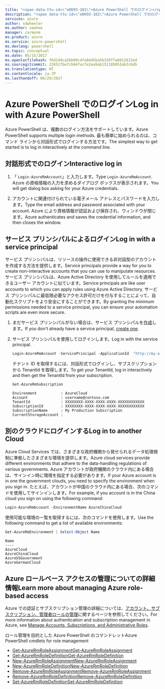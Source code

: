 ```yaml
---
title: "<span data-ttu-id=\"e0693-101\">Azure PowerShell でのログイン</span><span class=\"sxs-lookup\"><span data-stu-id=\"e0693-101\">Log in with Azure PowerShell</span></span>"
description: "<span data-ttu-id=\"e0693-102\">Azure PowerShell でのログイン</span><span class=\"sxs-lookup\"><span data-stu-id=\"e0693-102\">Log in with Azure PowerShell</span></span>"
services: azure
author: sdwheeler
ms.author: sewhee
manager: carmonm
ms.product: azure
ms.service: azure-powershell
ms.devlang: powershell
ms.topic: conceptual
ms.date: 05/15/2017
ms.openlocfilehash: f6d249ca5bb09c4fe8445ba5b339ffa6012815ed
ms.sourcegitcommit: 226527be7cb647acfe2ea9ab151185053ab3c6db
ms.translationtype: HT
ms.contentlocale: ja-JP
ms.lasthandoff: 06/29/2017
---
```

# <span data-ttu-id="e0693-103">Azure PowerShell でのログイン</span><span class="sxs-lookup"><span data-stu-id="e0693-103">Log in with Azure PowerShell</span></span>
<a id="log-in-with-azure-powershell" class="xliff"></a>

<span data-ttu-id="e0693-104">Azure PowerShell は、複数のログイン方法をサポートしています。</span><span class="sxs-lookup"><span data-stu-id="e0693-104">Azure PowerShell supports multiple login methods.</span></span> <span data-ttu-id="e0693-105">最も簡単に始められるのは、コマンド ラインから対話形式でログインする方法です。</span><span class="sxs-lookup"><span data-stu-id="e0693-105">The simplest way to get started is to log in interactively at the command line.</span></span>

## <span data-ttu-id="e0693-106">対話形式でのログイン</span><span class="sxs-lookup"><span data-stu-id="e0693-106">Interactive log in</span></span>
<a id="interactive-log-in" class="xliff"></a>

1. <span data-ttu-id="e0693-107">「 `Login-AzureRmAccount`」と入力します。</span><span class="sxs-lookup"><span data-stu-id="e0693-107">Type `Login-AzureRmAccount`.</span></span> <span data-ttu-id="e0693-108">Azure の資格情報の入力を求めるダイアログ ボックスが表示されます。</span><span class="sxs-lookup"><span data-stu-id="e0693-108">You will get dialog box asking for your Azure credentials.</span></span>

2. <span data-ttu-id="e0693-109">アカウントに関連付けられている電子メール アドレスとパスワードを入力します。</span><span class="sxs-lookup"><span data-stu-id="e0693-109">Type the email address and password associated with your account.</span></span> <span data-ttu-id="e0693-110">Azure により資格情報が認証および保存され、ウィンドウが閉じます。</span><span class="sxs-lookup"><span data-stu-id="e0693-110">Azure authenticates and saves the credential information, and then closes the window.</span></span>

## <span data-ttu-id="e0693-111">サービス プリンシパルによるログイン</span><span class="sxs-lookup"><span data-stu-id="e0693-111">Log in with a service principal</span></span>
<a id="log-in-with-a-service-principal" class="xliff"></a>

<span data-ttu-id="e0693-112">サービス プリンシパルは、リソースの操作に使用できる非対話型のアカウントを作成する方法を提供します。</span><span class="sxs-lookup"><span data-stu-id="e0693-112">Service principals provide a way for you to create non-interactive accounts that you can use to manipulate resources.</span></span> <span data-ttu-id="e0693-113">サービス プリンシパルは、Azure Active Directory を使用してルールを適用できるユーザー アカウントに似ています。</span><span class="sxs-lookup"><span data-stu-id="e0693-113">Service principals are like user accounts to which you can apply rules using Azure Active Directory.</span></span> <span data-ttu-id="e0693-114">サービス プリンシパルに最低限必要なアクセス許可だけを付与することによって、自動化スクリプトをより安全にすることができます。</span><span class="sxs-lookup"><span data-stu-id="e0693-114">By granting the minimum permissions needed to a service principal, you can ensure your automation scripts are even more secure.</span></span>

1. <span data-ttu-id="e0693-115">まだサービス プリンシパルがない場合は、サービス プリンシパルを[作成](create-azure-service-principal-azureps.md)します。</span><span class="sxs-lookup"><span data-stu-id="e0693-115">If you don't already have a service principal, [create one](create-azure-service-principal-azureps.md).</span></span>

2. <span data-ttu-id="e0693-116">サービス プリンシパルを使用してログインします。</span><span class="sxs-lookup"><span data-stu-id="e0693-116">Log in with the service principal.</span></span>

    ```powershell
    Login-AzureRmAccount -ServicePrincipal -ApplicationId  "http://my-app" -Credential $pscredential -TenantId $tenantid
    ```

    <span data-ttu-id="e0693-117">テナント ID を取得するには、対話形式でログインし、サブスクリプションから TenantId を取得します。</span><span class="sxs-lookup"><span data-stu-id="e0693-117">To get your TenantId, log in interactively and then get the TenantId from your subscription.</span></span>

    ```powershell
    Get-AzureRmSubscription
    ```

    ```
    Environment           : AzureCloud
    Account               : username@contoso.com
    TenantId              : XXXXXXXX-XXXX-XXXX-XXXX-XXXXXXXXXXXX
    SubscriptionId        : XXXXXXXX-XXXX-XXXX-XXXX-XXXXXXXXXXXX
    SubscriptionName      : My Production Subscription
    CurrentStorageAccount :
    ```

## <span data-ttu-id="e0693-118">別のクラウドにログインする</span><span class="sxs-lookup"><span data-stu-id="e0693-118">Log in to another Cloud</span></span>
<a id="log-in-to-another-cloud" class="xliff"></a>

<span data-ttu-id="e0693-119">Azure Cloud Services では、さまざまな政府機関から発せられるデータ処理規制に準拠したさまざまな環境を提供します。</span><span class="sxs-lookup"><span data-stu-id="e0693-119">Azure cloud services provide different environments that adhere to the data-handling regulations of various governments.</span></span> <span data-ttu-id="e0693-120">Azure アカウントが政府機関のクラウド内にある場合は、サインイン時に環境を指定する必要があります。</span><span class="sxs-lookup"><span data-stu-id="e0693-120">If your Azure account is in one the government clouds, you need to specify the environment when you sign in.</span></span> <span data-ttu-id="e0693-121">たとえば、アカウントが中国のクラウド内にある場合、次のコマンドを使用してサインインします。</span><span class="sxs-lookup"><span data-stu-id="e0693-121">For example, if you account is in the China cloud you sign on using the following command:</span></span>

```powershell
Login-AzureRmAccount -EnvironmentName AzureChinaCloud
```

<span data-ttu-id="e0693-122">使用可能な環境の一覧を取得するには、次のコマンドを使用します。</span><span class="sxs-lookup"><span data-stu-id="e0693-122">Use the following command to get a list of available environments:</span></span>

```powershell
Get-AzureRmEnvironment | Select-Object Name
```

```
Name
----
AzureCloud
AzureChinaCloud
AzureUSGovernment
AzureGermanCloud
```

## <span data-ttu-id="e0693-123">Azure ロールベース アクセスの管理についての詳細情報</span><span class="sxs-lookup"><span data-stu-id="e0693-123">Learn more about managing Azure role-based access</span></span>
<a id="learn-more-about-managing-azure-role-based-access" class="xliff"></a>

<span data-ttu-id="e0693-124">Azure での認証とサブスクリプション管理の詳細については、[アカウント、サブスクリプション、管理者ロールの管理](/azure/active-directory/role-based-access-control-configure)に関するページを参照してください。</span><span class="sxs-lookup"><span data-stu-id="e0693-124">For more information about authentication and subscription management in Azure, see [Manage Accounts, Subscriptions, and Administrative Roles](/azure/active-directory/role-based-access-control-configure).</span></span>

<span data-ttu-id="e0693-125">ロール管理を目的とした Azure PowerShell のコマンドレット</span><span class="sxs-lookup"><span data-stu-id="e0693-125">Azure PowerShell cmdlets for role management</span></span>

* [<span data-ttu-id="e0693-126">Get-AzureRmRoleAssignment</span><span class="sxs-lookup"><span data-stu-id="e0693-126">Get-AzureRmRoleAssignment</span></span>](/powershell/module/AzureRM.Resources/Get-AzureRmRoleAssignment)
* [<span data-ttu-id="e0693-127">Get-AzureRmRoleDefinition</span><span class="sxs-lookup"><span data-stu-id="e0693-127">Get-AzureRmRoleDefinition</span></span>](/powershell/module/AzureRM.Resources/Get-AzureRmRoleDefinition)
* [<span data-ttu-id="e0693-128">New-AzureRmRoleAssignment</span><span class="sxs-lookup"><span data-stu-id="e0693-128">New-AzureRmRoleAssignment</span></span>](/powershell/module/AzureRM.Resources/New-AzureRmRoleAssignment)
* [<span data-ttu-id="e0693-129">New-AzureRmRoleDefinition</span><span class="sxs-lookup"><span data-stu-id="e0693-129">New-AzureRmRoleDefinition</span></span>](/powershell/module/AzureRM.Resources/New-AzureRmRoleDefinition)
* [<span data-ttu-id="e0693-130">Remove-AzureRmRoleAssignment</span><span class="sxs-lookup"><span data-stu-id="e0693-130">Remove-AzureRmRoleAssignment</span></span>](/powershell/module/AzureRM.Resources/Remove-AzureRmRoleAssignment)
* [<span data-ttu-id="e0693-131">Remove-AzureRmRoleDefinition</span><span class="sxs-lookup"><span data-stu-id="e0693-131">Remove-AzureRmRoleDefinition</span></span>](/powershell/module/AzureRM.Resources/Remove-AzureRmRoleDefinition)
* [<span data-ttu-id="e0693-132">Set-AzureRmRoleDefinition</span><span class="sxs-lookup"><span data-stu-id="e0693-132">Set-AzureRmRoleDefinition</span></span>](/powershell/moduel/AzureRM.Resources/Set-AzureRmRoleDefinition)
